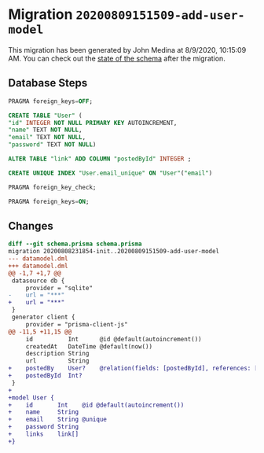 # Migration `20200809151509-add-user-model`

This migration has been generated by John Medina at 8/9/2020, 10:15:09 AM.
You can check out the [state of the schema](./schema.prisma) after the migration.

## Database Steps

```sql
PRAGMA foreign_keys=OFF;

CREATE TABLE "User" (
"id" INTEGER NOT NULL PRIMARY KEY AUTOINCREMENT,
"name" TEXT NOT NULL,
"email" TEXT NOT NULL,
"password" TEXT NOT NULL)

ALTER TABLE "link" ADD COLUMN "postedById" INTEGER ;

CREATE UNIQUE INDEX "User.email_unique" ON "User"("email")

PRAGMA foreign_key_check;

PRAGMA foreign_keys=ON;
```

## Changes

```diff
diff --git schema.prisma schema.prisma
migration 20200808231854-init..20200809151509-add-user-model
--- datamodel.dml
+++ datamodel.dml
@@ -1,7 +1,7 @@
 datasource db {
     provider = "sqlite"
-    url = "***"
+    url = "***"
 }
 generator client {
     provider = "prisma-client-js"
@@ -11,5 +11,15 @@
     id          Int      @id @default(autoincrement())
     createdAt   DateTime @default(now())
     description String
     url         String
+    postedBy    User?    @relation(fields: [postedById], references: [id])
+    postedById  Int?
 }
+
+model User {
+    id       Int    @id @default(autoincrement())
+    name     String
+    email    String @unique
+    password String
+    links    link[]
+}
```


